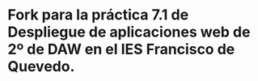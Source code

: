 # Fork para la práctica 7.1 de Despliegue de aplicaciones web de 2º de DAW en el IES Francisco de Quevedo.
